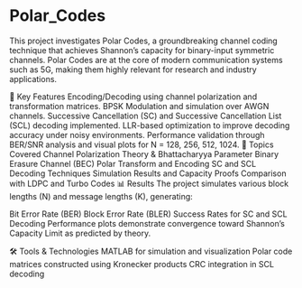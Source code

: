 # Polar_Codes
This project investigates Polar Codes, a groundbreaking channel coding technique that achieves Shannon’s capacity for binary-input symmetric channels. Polar Codes are at the core of modern communication systems such as 5G, making them highly relevant for research and industry applications.

📌 Key Features
Encoding/Decoding using channel polarization and transformation matrices.
BPSK Modulation and simulation over AWGN channels.
Successive Cancellation (SC) and Successive Cancellation List (SCL) decoding implemented.
LLR-based optimization to improve decoding accuracy under noisy environments.
Performance validation through BER/SNR analysis and visual plots for N = 128, 256, 512, 1024.
🔬 Topics Covered
Channel Polarization Theory & Bhattacharyya Parameter
Binary Erasure Channel (BEC)
Polar Transform and Encoding
SC and SCL Decoding Techniques
Simulation Results and Capacity Proofs
Comparison with LDPC and Turbo Codes
📊 Results
The project simulates various block lengths (N) and message lengths (K), generating:

Bit Error Rate (BER)
Block Error Rate (BLER)
Success Rates for SC and SCL Decoding
Performance plots demonstrate convergence toward Shannon’s Capacity Limit as predicted by theory.

🛠 Tools & Technologies
MATLAB for simulation and visualization
Polar code matrices constructed using Kronecker products
CRC integration in SCL decoding
